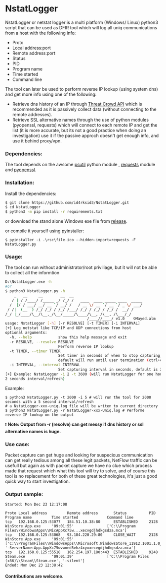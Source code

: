 # NstatLogger

NstatLogger or netstat logger is a multi platform (Windows/ Linux) python3 script that can be used as DFIR tool which will log all uniq communications from a host with the following info:

  - Proto
  - Local address:port
  - Remote address:port
  - Status
  - PID
  - Program name
  - Time started
  - Command line
  
The tool can later be used to perform reverse IP lookup (using system dns) and get more info using one of the following:
  - Retrieve dns history of an IP through [Threat Crowd API](https://github.com/AlienVault-OTX/ApiV2) which is recommended as it is passively collect data (without connecting to the remote addresses).
  - Retrieve SSL alternative names through the use of python modules (pyopenssl, requests) which will connect to each remote IP and get the list (it is more accurate, but its not a good practice when doing an investigation) use it if the passive approch doesn't get enough info, and use it behind proxy/vpn. 

### Dependencies:
The tool depends on the awsome [psutil](https://github.com/giampaolo/psutil) python module , [requests](https://pypi.org/project/requests/) module and [pyopenssl](https://pypi.org/project/pyOpenSSL/).

### Installation:
Install the dependencies:
```sh
$ git clone https://github.com/id4rksid3/NstatLogger.git
$ cd NstatLogger
$ python3 -m pip install -r requirements.txt
```
or download the stand alone Windows exe file from [release](https://github.com/iD4rksid3/NstatLogger/releases).

or compile it yourself using pyinstaller:
```
$ pyinstaller -i .\rsc\file.ico --hidden-import=requests -F NstatLogger.py
```
### Usage:
The tool can run without administrator/root priviliage, but it will not be able to collect all the informtion
```sh
D:\NstatLogger.exe -h
#or
$ python3 NstatLogger.py -h
    _   __     __        __  __
   / | / /____/ /_____ _/ /_/ /   ____  ____ _____ ____  _____
  /  |/ / ___/ __/ __ `/ __/ /   / __ \/ __ `/ __ `/ _ \/ ___/
 / /|  (__  ) /_/ /_/ / /_/ /___/ /_/ / /_/ / /_/ /  __/ /
/_/ |_/____/\__/\__,_/\__/_____/\____/\__, /\__, /\___/_/
                                     /____//____/ v1.0    ©Mayed.alm
usage: NstatLogger [-h] [-r RESOLVE] [-t TIMER] [-i INTERVAL]
[+] Log netstat like TCP/IP and UDP connections from host
optional arguments:
  -h, --help            show this help message and exit
  -r RESOLVE, --resolve RESOLVE
                        Perform reverse IP lookup
  -t TIMER, --timer TIMER
                        Set timer in seconds of when to stop capturing,
                        default will run until user termination (ctrl+c)
  -i INTERVAL, --interval INTERVAL
                        Set capturing interval in seconds, default is 3
[+] Example: NstatLogger -i 2 -t 3600 (will run NstatLogger for one hour, with
2 seconds interval/refresh)
```
Example:
```
$ python3 NstatLogger.py -t 2000 -i 5 # will run the tool for 2000 seconds with a 5 second interval/refresh
# a NstatLogger-xxx-uniq.log file will be writen to current directory
$ python3 NstatLogger.py -r NstatLogger-xxx-Uniq.log # Performe reverse IP lookup on the output
```
:exclamation: **Note: Output from -r (resolve) can get messy if dns history or ssl alternative names is huge.**

### Use case:
Packet capture can get huge and looking for suspecious communication can get really tedious among all these legit packets, NetFlow traffic can be usefull but again as with packet capture we have no clue which process made that request which what this tool will try to solve, and of course this tool is no replacement for both of these great technologies, it's just a good quick way to start investigation.

### Output sample:
```
Started: Mon Dec 23 12:17:08

Proto Local address         Remote address       Status          PID        Program name         Time started             Command line
tcp   192.168.0.125:53077   184.51.10.38:80      ESTABLISHED     2128       WinStore.App.exe     '09:01:55'               ['C:\\Program Files\\WindowsApps\\MicAppXc75w...xecvgdjhdkgsdza.mca']
tcp   192.168.0.125:53068   93.184.220.29:80     CLOSE_WAIT      2128       WinStore.App.exe     '09:01:55'               ['C:\\ProgramFiles\\WindowsApps\\Microsoft.WindowsStore_11912.1001.1.0_x64__8wekyb3d8bbwe\\WinStore.App.exe', '-ServerName:App.AppXc75wvwned5vhz4xyxxecvgdjhdkgsdza.mca']
tcp   192.168.0.125:55518   162.254.197.180:443  ESTABLISHED     9248       Steam.exe            '09:01:39'               ['C:\\Program Files (x86)\\Steam\\Steam.exe', '-silent']
Ended: Mon Dec 23 12:38:42
```
#### Contributions are welcome.
